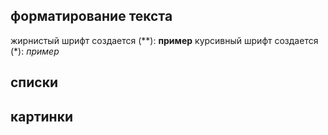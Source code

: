 ## форматирование текста
жирнистый шрифт создается (**): **пример**
курсивный шрифт создается (*): *пример*
## списки


## картинки